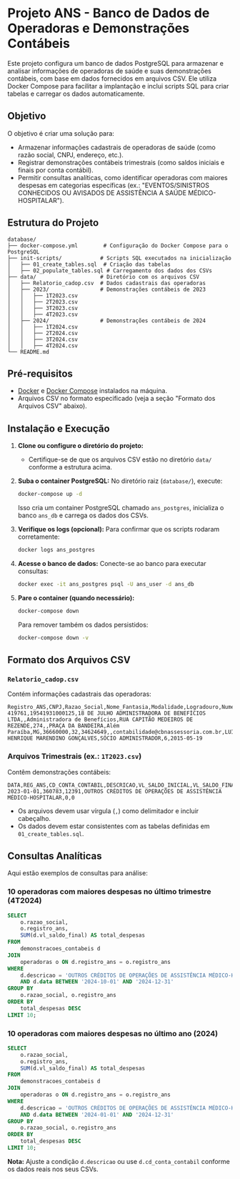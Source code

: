 # Projeto ANS - Banco de Dados de Operadoras e Demonstrações Contábeis

Este projeto configura um banco de dados PostgreSQL para armazenar e analisar informações de operadoras de saúde e suas demonstrações contábeis, com base em dados fornecidos em arquivos CSV. Ele utiliza Docker Compose para facilitar a implantação e inclui scripts SQL para criar tabelas e carregar os dados automaticamente.

## Objetivo
O objetivo é criar uma solução para:
- Armazenar informações cadastrais de operadoras de saúde (como razão social, CNPJ, endereço, etc.).
- Registrar demonstrações contábeis trimestrais (como saldos iniciais e finais por conta contábil).
- Permitir consultas analíticas, como identificar operadoras com maiores despesas em categorias específicas (ex.: "EVENTOS/SINISTROS CONHECIDOS OU AVISADOS DE ASSISTÊNCIA A SAÚDE MÉDICO-HOSPITALAR").

## Estrutura do Projeto
```
database/
├── docker-compose.yml        # Configuração do Docker Compose para o PostgreSQL
├── init-scripts/            # Scripts SQL executados na inicialização
│   ├── 01_create_tables.sql  # Criação das tabelas
│   ├── 02_populate_tables.sql # Carregamento dos dados dos CSVs
├── data/                    # Diretório com os arquivos CSV
│   ├── Relatorio_cadop.csv  # Dados cadastrais das operadoras
│   ├── 2023/                # Demonstrações contábeis de 2023
│   │   ├── 1T2023.csv
│   │   ├── 2T2023.csv
│   │   ├── 3T2023.csv
│   │   ├── 4T2023.csv
│   ├── 2024/                # Demonstrações contábeis de 2024
│   │   ├── 1T2024.csv
│   │   ├── 2T2024.csv
│   │   ├── 3T2024.csv
│   │   ├── 4T2024.csv
└── README.md               
```

## Pré-requisitos
- [Docker](https://docs.docker.com/get-docker/) e [Docker Compose](https://docs.docker.com/compose/install/) instalados na máquina.
- Arquivos CSV no formato especificado (veja a seção "Formato dos Arquivos CSV" abaixo).

## Instalação e Execução
1. **Clone ou configure o diretório do projeto:**
   - Certifique-se de que os arquivos CSV estão no diretório `data/` conforme a estrutura acima.

2. **Suba o container PostgreSQL:**
   No diretório raiz (`database/`), execute:
   ```bash
   docker-compose up -d
   ```
   Isso cria um container PostgreSQL chamado `ans_postgres`, inicializa o banco `ans_db` e carrega os dados dos CSVs.

3. **Verifique os logs (opcional):**
   Para confirmar que os scripts rodaram corretamente:
   ```bash
   docker logs ans_postgres
   ```

4. **Acesse o banco de dados:**
   Conecte-se ao banco para executar consultas:
   ```bash
   docker exec -it ans_postgres psql -U ans_user -d ans_db
   ```

5. **Pare o container (quando necessário):**
   ```bash
   docker-compose down
   ```
   Para remover também os dados persistidos:
   ```bash
   docker-compose down -v
   ```

## Formato dos Arquivos CSV
### `Relatorio_cadop.csv`
Contém informações cadastrais das operadoras:
```
Registro_ANS,CNPJ,Razao_Social,Nome_Fantasia,Modalidade,Logradouro,Numero,Complemento,Bairro,Cidade,UF,CEP,DDD,Telefone,Fax,Endereco_eletronico,Representante,Cargo_Representante,Regiao_de_Comercializacao,Data_Registro_ANS
419761,19541931000125,18 DE JULHO ADMINISTRADORA DE BENEFÍCIOS LTDA,,Administradora de Benefícios,RUA CAPITÃO MEDEIROS DE REZENDE,274,,PRAÇA DA BANDEIRA,Além Paraíba,MG,36660000,32,34624649,,contabilidade@cbnassessoria.com.br,LUIZ HENRIQUE MARENDINO GONÇALVES,SÓCIO ADMINISTRADOR,6,2015-05-19
```

### Arquivos Trimestrais (ex.: `1T2023.csv`)
Contêm demonstrações contábeis:
```
DATA,REG_ANS,CD_CONTA_CONTABIL,DESCRICAO,VL_SALDO_INICIAL,VL_SALDO_FINAL
2023-01-01,360783,12391,OUTROS CRÉDITOS DE OPERAÇÕES DE ASSISTÊNCIA MÉDICO-HOSPITALAR,0,0
```

- Os arquivos devem usar vírgula (`,`) como delimitador e incluir cabeçalho.
- Os dados devem estar consistentes com as tabelas definidas em `01_create_tables.sql`.

## Consultas Analíticas
Aqui estão exemplos de consultas para análise:

### 10 operadoras com maiores despesas no último trimestre (4T2024)
```sql
SELECT 
    o.razao_social,
    o.registro_ans,
    SUM(d.vl_saldo_final) AS total_despesas
FROM 
    demonstracoes_contabeis d
JOIN 
    operadoras o ON d.registro_ans = o.registro_ans
WHERE 
    d.descricao = 'OUTROS CRÉDITOS DE OPERAÇÕES DE ASSISTÊNCIA MÉDICO-HOSPITALAR'
    AND d.data BETWEEN '2024-10-01' AND '2024-12-31'
GROUP BY 
    o.razao_social, o.registro_ans
ORDER BY 
    total_despesas DESC
LIMIT 10;
```

### 10 operadoras com maiores despesas no último ano (2024)
```sql
SELECT 
    o.razao_social,
    o.registro_ans,
    SUM(d.vl_saldo_final) AS total_despesas
FROM 
    demonstracoes_contabeis d
JOIN 
    operadoras o ON d.registro_ans = o.registro_ans
WHERE 
    d.descricao = 'OUTROS CRÉDITOS DE OPERAÇÕES DE ASSISTÊNCIA MÉDICO-HOSPITALAR'
    AND d.data BETWEEN '2024-01-01' AND '2024-12-31'
GROUP BY 
    o.razao_social, o.registro_ans
ORDER BY 
    total_despesas DESC
LIMIT 10;
```

**Nota:** Ajuste a condição `d.descricao` ou use `d.cd_conta_contabil` conforme os dados reais nos seus CSVs.